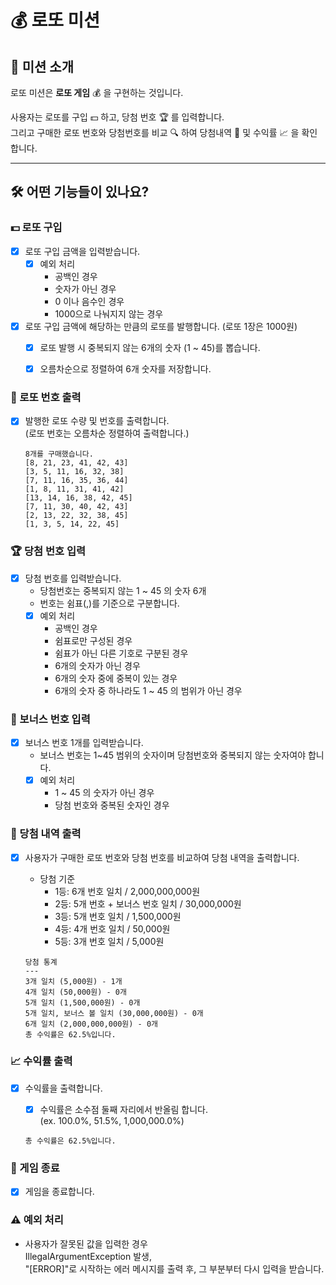 # 💰 로또 미션

## 🎯 미션 소개
로또 미션은 **로또 게임** 💰 을 구현하는 것입니다.  

사용자는 로또를 구입 💵 하고, 당첨 번호 🏆 를 입력합니다.  
그리고 구매한 로또 번호와 당첨번호를 비교 🔍 하여 당첨내역 🎉 및 수익률 📈 을 확인합니다.

---

## 🛠️ 어떤 기능들이 있나요? 

### 💵 로또 구입

- [X] 로또 구입 금액을 입력받습니다.
  - [X] 예외 처리
    - 공백인 경우
    - 숫자가 아닌 경우 
    - 0 이나 음수인 경우
    - 1000으로 나눠지지 않는 경우


- [X] 로또 구입 금액에 해당하는 만큼의 로또를 발행합니다. (로또 1장은 1000원)
  - [X] 로또 발행 시 중복되지 않는 6개의 숫자 (1 ~ 45)를 뽑습니다. 
  - [X] 오름차순으로 정렬하여 6개 숫자를 저장합니다. 


### 🎰 로또 번호 출력

- [X] 발행한 로또 수량 및 번호를 출력합니다.  
  (로또 번호는 오름차순 정렬하여 출력합니다.)
  ```
  8개를 구매했습니다.
  [8, 21, 23, 41, 42, 43]
  [3, 5, 11, 16, 32, 38]
  [7, 11, 16, 35, 36, 44]
  [1, 8, 11, 31, 41, 42]
  [13, 14, 16, 38, 42, 45]
  [7, 11, 30, 40, 42, 43]
  [2, 13, 22, 32, 38, 45]
  [1, 3, 5, 14, 22, 45]
  ```


### 🏆 당첨 번호 입력

- [X] 당첨 번호를 입력받습니다. 
  - 당첨번호는 중복되지 않는 1 ~ 45 의 숫자 6개
  - 번호는 쉼표(,)를 기준으로 구분합니다.
  - [X] 예외 처리 
    - 공백인 경우
    - 쉼표로만 구성된 경우
    - 쉼표가 아닌 다른 기호로 구분된 경우
    - 6개의 숫자가 아닌 경우
    - 6개의 숫자 중에 중복이 있는 경우
    - 6개의 숫자 중 하나라도 1 ~ 45 의 범위가 아닌 경우


### 🎁 보너스 번호 입력

- [X] 보너스 번호 1개를 입력받습니다. 
  - 보너스 번호는 1~45 범위의 숫자이며 당첨번호와 중복되지 않는 숫자여야 합니다.
  - [X] 예외 처리 
    - 1 ~ 45 의 숫자가 아닌 경우
    - 당첨 번호와 중복된 숫자인 경우


### 🎉 당첨 내역 출력

- [X] 사용자가 구매한 로또 번호와 당첨 번호를 비교하여 당첨 내역을 출력합니다.
  - 당첨 기준
    - 1등: 6개 번호 일치 / 2,000,000,000원
    - 2등: 5개 번호 + 보너스 번호 일치 / 30,000,000원
    - 3등: 5개 번호 일치 / 1,500,000원
    - 4등: 4개 번호 일치 / 50,000원
    - 5등: 3개 번호 일치 / 5,000원

  ```
  당첨 통계
  ---
  3개 일치 (5,000원) - 1개
  4개 일치 (50,000원) - 0개
  5개 일치 (1,500,000원) - 0개
  5개 일치, 보너스 볼 일치 (30,000,000원) - 0개
  6개 일치 (2,000,000,000원) - 0개
  총 수익률은 62.5%입니다.
  ```


### 📈 수익률 출력

- [X] 수익률을 출력합니다. 
  - [X] 수익률은 소수점 둘째 자리에서 반올림 합니다.  
    (ex. 100.0%, 51.5%, 1,000,000.0%)
  ```
  총 수익률은 62.5%입니다.
  ```


### 🏁 게임 종료

- [X] 게임을 종료합니다. 


### ⚠️ 예외 처리

- 사용자가 잘못된 값을 입력한 경우  
  IllegalArgumentException 발생,  
  "[ERROR]"로 시작하는 에러 메시지를 출력 후, 그 부분부터 다시 입력을 받습니다.

